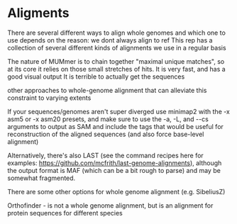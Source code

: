 # Aligments

There are several different ways to align whole genomes and which one to use depends on the reason: we dont always align to ref
This rep has a collection of several different kinds of alignments we use in a regular basis

The nature of MUMmer is to chain together "maximal unique matches", so at its core it relies on those small stretches of hits. It is very fast, and has a good visual output
It is terrible to actually get the sequences

other approaches to whole-genome alignment that can alleviate this constraint to varying extents

If your sequences/genomes aren't super diverged use minimap2 with the -x asm5 or -x asm20 presets, and make sure to use the -a, -L, and --cs arguments to output as SAM and include the tags that would be useful for reconstruction of the aligned sequences (and also force base-level alignment)

Alternatively, there's also LAST (see the command recipes here for examples: https://github.com/mcfrith/last-genome-alignments), although the output format is MAF (which can be a bit rough to parse) and may be somewhat fragmented.

There are some other options for whole genome alignment (e.g. SibeliusZ)

Orthofinder - is not a whole genome alignment, but is an alignment for protein sequences for different species
